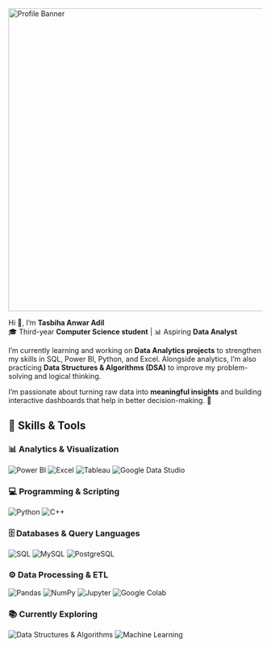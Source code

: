 <img width="2000" height="600" alt="Profile Banner" src="https://github.com/user-attachments/assets/82d3985c-a2cb-4cbb-bfba-1cb3a4f0494b" />


Hi 👋, I’m **Tasbiha Anwar Adil**  
🎓 Third-year **Computer Science student** | 📊 Aspiring **Data Analyst**

I’m currently learning and working on **Data Analytics projects** to strengthen my skills in SQL, Power BI, Python, and Excel. Alongside analytics, I’m also practicing **Data Structures & Algorithms (DSA)** to improve my problem-solving and logical thinking.  

I’m passionate about turning raw data into **meaningful insights** and building interactive dashboards that help in better decision-making. 🚀

## 🔧 Skills & Tools

### 📊 Analytics & Visualization
![Power BI](https://img.shields.io/badge/PowerBI-F2C811?style=for-the-badge&logo=powerbi&logoColor=black)
![Excel](https://img.shields.io/badge/Excel-217346?style=for-the-badge&logo=microsoft-excel&logoColor=white)
![Tableau](https://img.shields.io/badge/Tableau-E97627?style=for-the-badge&logo=tableau&logoColor=white)
![Google Data Studio](https://img.shields.io/badge/Google%20Data%20Studio-4285F4?style=for-the-badge&logo=googledatastudio&logoColor=white)

### 💻 Programming & Scripting
![Python](https://img.shields.io/badge/Python-3776AB?style=for-the-badge&logo=python&logoColor=white)
![C++](https://img.shields.io/badge/C++-00599C?style=for-the-badge&logo=cplusplus&logoColor=white)

### 🗄️ Databases & Query Languages
![SQL](https://img.shields.io/badge/SQL-003B57?style=for-the-badge&logo=postgresql&logoColor=white)
![MySQL](https://img.shields.io/badge/MySQL-4479A1?style=for-the-badge&logo=mysql&logoColor=white)
![PostgreSQL](https://img.shields.io/badge/PostgreSQL-336791?style=for-the-badge&logo=postgresql&logoColor=white)

### ⚙️ Data Processing & ETL
![Pandas](https://img.shields.io/badge/Pandas-150458?style=for-the-badge&logo=pandas&logoColor=white)
![NumPy](https://img.shields.io/badge/Numpy-013243?style=for-the-badge&logo=numpy&logoColor=white)
![Jupyter](https://img.shields.io/badge/Jupyter-F37626?style=for-the-badge&logo=jupyter&logoColor=white)
![Google Colab](https://img.shields.io/badge/Google%20Colab-F9AB00?style=for-the-badge&logo=googlecolab&logoColor=black)

### 📚 Currently Exploring
![Data Structures & Algorithms](https://img.shields.io/badge/DSA-FF6F00?style=for-the-badge&logo=algorithm&logoColor=white)
![Machine Learning](https://img.shields.io/badge/Machine%20Learning-102230?style=for-the-badge&logo=scikitlearn&logoColor=white)

